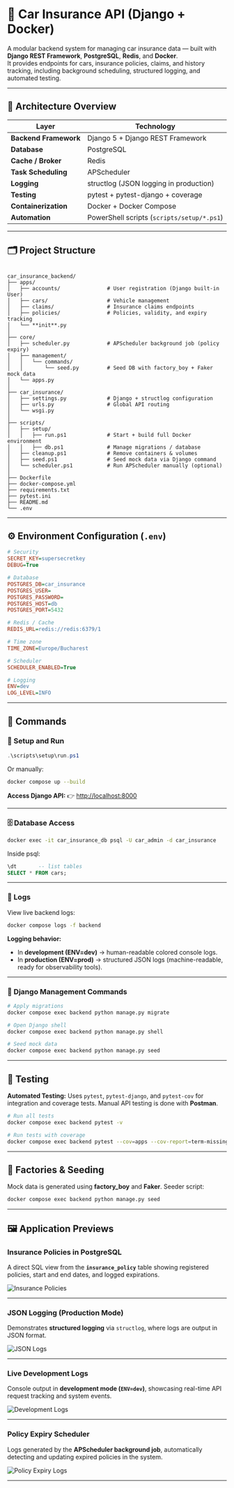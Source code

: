 # 🚗 Car Insurance API (Django + Docker)

A modular backend system for managing car insurance data — built with **Django REST Framework**, **PostgreSQL**, **Redis**, and **Docker**.  
It provides endpoints for cars, insurance policies, claims, and history tracking, including background scheduling, structured logging, and automated testing.



---

## 🧱 Architecture Overview

| Layer | Technology |
|-------|-------------|
| **Backend Framework** | Django 5 + Django REST Framework |
| **Database** | PostgreSQL |
| **Cache / Broker** | Redis |
| **Task Scheduling** | APScheduler |
| **Logging** | structlog (JSON logging in production) |
| **Testing** | pytest + pytest-django + coverage |
| **Containerization** | Docker + Docker Compose |
| **Automation** | PowerShell scripts (`scripts/setup/*.ps1`) |

---

## 🗂 Project Structure

```

car_insurance_backend/
├── apps/
│   ├── accounts/               # User registration (Django built-in User)
│   ├── cars/                   # Vehicle management
│   ├── claims/                 # Insurance claims endpoints
│   ├── policies/               # Policies, validity, and expiry tracking
│   └── **init**.py
│
├── core/
│   ├── scheduler.py            # APScheduler background job (policy expiry)
│   ├── management/
│   │   └── commands/
│   │       └── seed.py         # Seed DB with factory_boy + Faker mock data
│   └── apps.py
│
├── car_insurance/
│   ├── settings.py             # Django + structlog configuration
│   ├── urls.py                 # Global API routing
│   └── wsgi.py
│
├── scripts/
│   ├── setup/
│   │   ├── run.ps1             # Start + build full Docker environment
│   │   ├── db.ps1              # Manage migrations / database
│   ├── cleanup.ps1             # Remove containers & volumes
│   ├── seed.ps1                # Seed mock data via Django command
│   └── scheduler.ps1           # Run APScheduler manually (optional)
│
├── Dockerfile
├── docker-compose.yml
├── requirements.txt
├── pytest.ini
├── README.md
└── .env

````

---

## ⚙️ Environment Configuration (`.env`)

```ini
# Security
SECRET_KEY=supersecretkey
DEBUG=True

# Database
POSTGRES_DB=car_insurance
POSTGRES_USER=
POSTGRES_PASSWORD=
POSTGRES_HOST=db
POSTGRES_PORT=5432

# Redis / Cache
REDIS_URL=redis://redis:6379/1

# Time zone
TIME_ZONE=Europe/Bucharest

# Scheduler
SCHEDULER_ENABLED=True

# Logging
ENV=dev
LOG_LEVEL=INFO
````

---

## 🧰 Commands

### 🔧 Setup and Run

```powershell
.\scripts\setup\run.ps1
```

Or manually:

```bash
docker compose up --build
```

**Access Django API:**
👉 [http://localhost:8000](http://localhost:8000)

---

### 🗄️ Database Access

```bash
docker exec -it car_insurance_db psql -U car_admin -d car_insurance
```

Inside psql:

```sql
\dt       -- list tables
SELECT * FROM cars;
```

---

### 🧾 Logs

View live backend logs:

```bash
docker compose logs -f backend
```

**Logging behavior:**

* In **development (ENV=dev)** → human-readable colored console logs.
* In **production (ENV=prod)** → structured JSON logs (machine-readable, ready for observability tools).

---

### 🧩 Django Management Commands

```bash
# Apply migrations
docker compose exec backend python manage.py migrate

# Open Django shell
docker compose exec backend python manage.py shell

# Seed mock data
docker compose exec backend python manage.py seed
```

---

## 🧪 Testing

**Automated Testing:**
Uses `pytest`, `pytest-django`, and `pytest-cov` for integration and coverage tests.
Manual API testing is done with **Postman**.

```bash
# Run all tests
docker compose exec backend pytest -v

# Run tests with coverage
docker compose exec backend pytest --cov=apps --cov-report=term-missing -v
```

---

## 🧰 Factories & Seeding

Mock data is generated using **factory_boy** and **Faker**. Seeder script:

```bash
docker compose exec backend python manage.py seed
```
---

## 🖼️ Application Previews

###  Insurance Policies in PostgreSQL  
A direct SQL view from the **`insurance_policy`** table showing registered policies, start and end dates, and logged expirations.  

![Insurance Policies](media/db_insurance_policies.png)

---

###  JSON Logging (Production Mode)  
Demonstrates **structured logging** via `structlog`, where logs are output in JSON format. 

![JSON Logs](media/json_logs.png)

---

###  Live Development Logs  
Console output in **development mode (`ENV=dev`)**, showcasing real-time API request tracking and system events.  

![Development Logs](media/logs.png)

---

###  Policy Expiry Scheduler  
Logs generated by the **APScheduler background job**, automatically detecting and updating expired policies in the system.  

![Policy Expiry Logs](media/log_policy_expiry.png)

---


